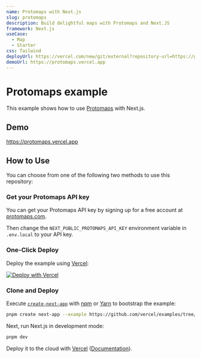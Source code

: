 ```yaml
---
name: Protomaps with Next.js
slug: protomaps
description: Build delightful maps with Protomaps and Next.JS
framework: Next.js
useCase:
  - Map
  - Starter
css: Tailwind
deployUrl: https://vercel.com/new/git/external?repository-url=https://github.com/vercel/examples/tree/main/starter/cms-payload&project-name=cms-payload&repository-name=cms-payload
demoUrl: https://protomaps.vercel.app
---
```


# Protomaps example

This example shows how to use [Protomaps](https://protomaps.com) with Next.js.

## Demo

https://protomaps.vercel.app

## How to Use

You can choose from one of the following two methods to use this repository:

### Get your Protomaps API key

You can get your Protomaps API key by signing up for a free account at [protomaps.com](https://protomaps.com).

Then change the `NEXT_PUBLIC_PROTOMAPS_API_KEY` environment variable in `.env.local` to your API key.

### One-Click Deploy

Deploy the example using [Vercel](https://vercel.com?utm_source=github&utm_medium=readme&utm_campaign=vercel-examples):

[![Deploy with Vercel](https://vercel.com/button)](https://vercel.com/new/clone?repository-url=https://github.com/vercel/examples/tree/main/solutions/protomaps&project-name=protomaps&repository-name=protomaps)

### Clone and Deploy

Execute [`create-next-app`](https://github.com/vercel/next.js/tree/canary/packages/create-next-app) with [npm](https://docs.npmjs.com/cli/init) or [Yarn](https://yarnpkg.com/lang/en/docs/cli/create/) to bootstrap the example:

```bash
pnpm create next-app --example https://github.com/vercel/examples/tree/main/solutions/protomaps
```

Next, run Next.js in development mode:

```bash
pnpm dev
```

Deploy it to the cloud with [Vercel](https://vercel.com/new?utm_source=github&utm_medium=readme&utm_campaign=edge-middleware-eap) ([Documentation](https://nextjs.org/docs/deployment)).

